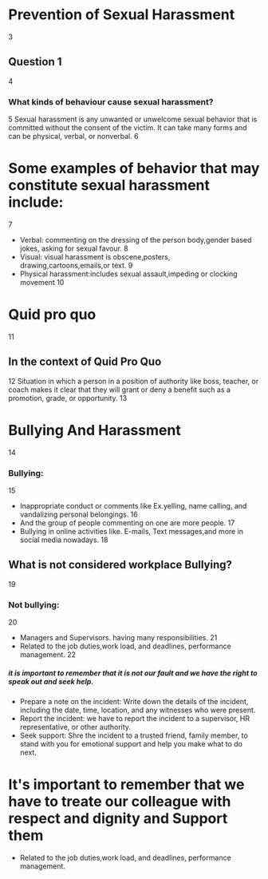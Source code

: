 # Prevention of Sexual Harassment
3
## Question 1
4
### What kinds of behaviour cause sexual harassment?
5
Sexual harassment is any unwanted or unwelcome sexual behavior that is committed without the consent of the victim. It can take many forms and can be physical, verbal, or nonverbal.
6
# Some examples of behavior that may constitute sexual harassment include:
7
- Verbal: commenting on the dressing of the person body,gender based jokes, asking for sexual favour.
8
- Visual: visual harassment is obscene,posters, drawing,cartoons,emails,or text.
9
-  Physical harassment:includes sexual assault,impeding or clocking movement
10
# Quid pro quo
11
## In the context of Quid Pro Quo
12
 Situation in which a person in a position of  authority like  boss, teacher, or coach makes it clear that they will grant or deny a benefit such as a promotion, grade, or opportunity.
13
# Bullying And Harassment
14
### Bullying:
15
- Inappropriate conduct or comments like Ex.yelling, name calling, and vandalizing personal belongings.
16
- And the group of people commenting on one are more people.
17
- Bullying in online activities like. E-mails, Text messages,and more in social media nowadays.
18
## What is not considered workplace Bullying?
19
### Not bullying:
20
- Managers and Supervisors. having many responsibilities.
21
- Related to the job duties,work load, and deadlines, performance management.
22
​
##### it is important to remember that it is not our fault and we have the right to speak out and seek help.
- Prepare a note on the incident: Write down the details of the incident, including the date, time, location, and any witnesses who were present.
- Report the incident: we have to report the incident to a supervisor, HR representative, or other authority.
- Seek support: Shre the incident to a trusted friend, family member, to stand with  you for emotional support and help you make what to do next.  
# It's important to remember that we have to treate our colleague with respect and dignity and Support them
- Related to the job duties,work load, and deadlines, performance management.
